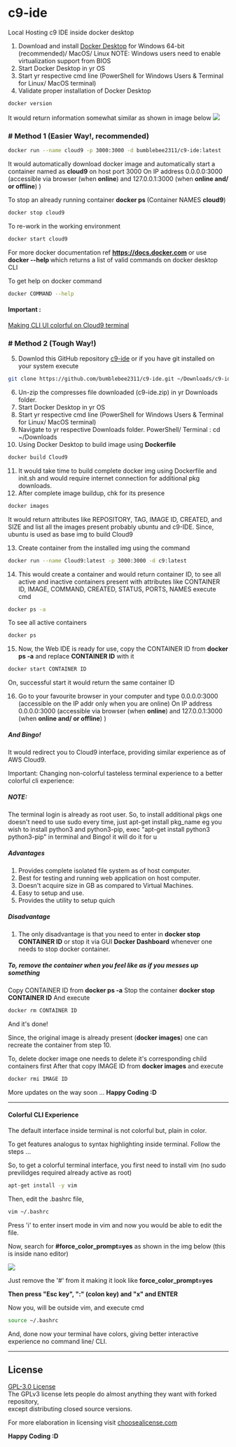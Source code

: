 # c9-ide
Local Hosting c9 IDE inside docker desktop
1. Download and install [Docker Desktop](https://www.docker.com/products/docker-desktop) for Windows 64-bit (recommended)/ MacOS/ Linux 
    NOTE: Windows users need to enable virtualization support from BIOS
2. Start Docker Desktop in yr OS
3. Start yr respective cmd line (PowerShell for Windows Users & Terminal for Linux/ MacOS terminal)
4. Validate proper installation of Docker Desktop 
```zsh 
docker version
```
It would return information somewhat similar as shown in image below
<img src="https://storage.googleapis.com/static.configserverfirewall.com/images/docker/docker-version-command.png">

### # Method 1 (Easier Way!, recommended) 
```zsh
docker run --name cloud9 -p 3000:3000 -d bumblebee2311/c9-ide:latest
```
It would automatically download docker image and automatically start a container named as <b>cloud9</b> on host port 3000
On IP address 0.0.0.0:3000 (accessible via browser (when <b>online</b>) and 127.0.0.1:3000 (when <b>online and/ or offline</b>) )

To stop an already running container <b>docker ps </b> (Container NAMES <b>cloud9</b>)
```zsh
docker stop cloud9
```

To re-work in the working environment 
```zsh
docker start cloud9
```

For more docker documentation ref <b>https://docs.docker.com</b>
or use  <b>docker --help </b> which returns a list of valid commands on docker desktop CLI

To get help on docker command
```zsh
docker COMMAND --help
```

#### Important : 
[Making CLI UI colorful on Cloud9 terminal](#colorful-cli-experience)

### # Method 2 (Tough Way!)
5. Downlod this GitHub repository [c9-ide](github.com/bumblebee2311/c9-ide)
or if you have git installed on your system execute 
```zsh
git clone https://github.com/bumblebee2311/c9-ide.git ~/Downloads/c9-ide
```
6. Un-zip the compresses file downloaded (c9-ide.zip) in yr Downloads folder.
7. Start Docker Desktop in yr OS
8. Start yr respective cmd line (PowerShell for Windows Users & Terminal for Linux/ MacOS terminal)
9. Navigate to yr respective Downloads folder. 
    PowerShell/ Terminal : cd ~/Downloads 
10. Using Docker Desktop to build image using <b>Dockerfile</b>
```zsh
docker build Cloud9
```
11. It would take time to build complete docker img using Dockerfile and init.sh and would require internet connection for additional pkg downloads.
12. After complete image buildup, chk for its presence
```zsh
docker images
```
It would return attributes like REPOSITORY, TAG, IMAGE ID, CREATED, and SIZE and list all the images present probably ubuntu and c9-IDE.
Since, ubuntu is used as base img to build Cloud9

13. Create container from the installed img using the command
```zsh
docker run --name Cloud9:latest -p 3000:3000 -d c9:latest
```
14. This would create a container and would return container ID, to see all active and inactive containers present with attributes like 
CONTAINER ID, IMAGE, COMMAND, CREATED, STATUS, PORTS, NAMES execute cmd
```zsh
docker ps -a
```
To see all active containers
```zsh
docker ps
```
15. Now, the Web IDE is ready for use, copy the CONTAINER ID from <b>docker ps -a</b> and replace <b>CONTAINER ID</b> with it
```zsh
docker start CONTAINER ID
```
On, successful start it would return the same container ID

16. Go to your favourite browser in your computer and type 0.0.0.0:3000 (accessible on the IP addr only when you are online)
On IP address 0.0.0.0:3000 (accessible via browser (when <b>online</b>) and 127.0.0.1:3000 (when <b>online and/ or offline</b>) )

##### And Bingo!
It would redirect you to Cloud9 interface, providing similar experience as of AWS Cloud9.

Important:
<a id="# NOTE Turning non-colorful Terminal to a brilliant colorful cli experience: ">Changing non-colorful tasteless terminal experience to a better colorful cli experience: </a>

##### NOTE:
  The terminal login is already as root user.
  So, to install additional pkgs one doesn't need to use sudo every time, just apt-get install pkg_name
  eg you wish to install python3 and python3-pip, exec "apt-get install python3 python3-pip" in terminal and Bingo! it will do it for u

##### Advantages 
1. Provides complete isolated file system as of host computer.
2. Best for testing and running web application on host computer.
3. Doesn't acquire size in GB as compared to Virtual Machines.
4. Easy to setup and use.
5. Provides the utility to setup quich 

##### Disadvantage 
1. The only disadvantage is that you need to enter in <b>docker stop CONTAINER ID</b> or stop it via GUI <b>Docker Dashboard</b> whenever one needs to stop docker container.

##### To, remove the container when you feel like as if you messes up something 
Copy CONTAINER ID from <b>docker ps -a</b>
Stop the container <b>docker stop CONTAINER ID</b>
And execute 
```zsh
docker rm CONTAINER ID
```
And it's done!

Since, the original image is already present (<b>docker images</b>) one can recreate the container from step 10.

To, delete docker image one needs to delete it's corresponding child containers first
After that copy IMAGE ID from <b>docker images</b> and execute 
```zsh
docker rmi IMAGE ID
```

More updates on the way soon ...
<b>Happy Coding :D </b>

---
#### Colorful CLI Experience

The default interface inside terminal is not colorful but, plain in color.

To get features analogus to syntax highlighting inside terminal. Follow the steps ... 

So, to get a colorful terminal interface, you first need to install vim (no sudo previlidges required already active as root)
```zsh
apt-get install -y vim 
```
Then, edit the .bashrc file,
```zsh
vim ~/.bashrc
```
Press 'i' to enter insert mode in vim and now you would be able to edit the file.

Now, search for <b>#force_color_prompt=yes</b> as shown in the img below (this is inside nano editor)

<img src="https://1.bp.blogspot.com/-5AKFcay6TYI/U9f9SD3SOyI/AAAAAAAACOI/rTR2BgyFyK8/s1600/+and+uncomment.png">

Just remove the '#' from it making it look like <b>force_color_prompt=yes</b>

<b>Then press "Esc key", ":" (colon key) and "x" and ENTER </b>

Now you, will be outside vim, and execute cmd
```zsh
source ~/.bashrc
```
And, done now your terminal have colors, giving better interactive experience no command line/ CLI.

---
## License 
[GPL-3.0 License](https://github.com/bumblebee2311/c9-ide/blob/master/LICENSE)<br/>
The GPLv3 license lets people do almost anything they want with forked repository,<br/> 
except distributing closed source versions.

For more elaboration in licensing visit [choosealicense.com](https://choosealicense.com) 

<b> Happy Coding :D </b>
